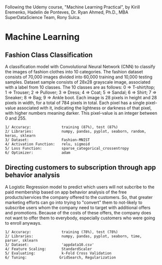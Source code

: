 Following the Udemy course, "Machine Learning Practical", by Kirill Eremenko, Hadelin de Ponteves, Dr. Ryan Ahmed, Ph.D., MBA SuperDataScience Team, Rony Sulca.

# Machine Learning
## Fashion Class Classification
A classification model with Convolutional Neural Network (CNN) to classify the images of fashion clothes into 10 categories. The fashion dataset consists of 70,000 images divided into 60,000 training and 10,000 testing samples. Dataset sample consists of 28x28 grayscale image, associated with a label from 10 classes. The 10 classes are as follows: 0 => T-shirt/top; 1 => Trouser; 2 => Pullover; 3 => Dress; 4 => Coat; 5 => Sandal; 6 => Shirt; 7 => Sneaker; 8 => Bag; 9 => Ankle boot. Each image is 28 pixels in height and 28 pixels in width, for a total of 784 pixels in total. Each pixel has a single pixel-value associated with it, indicating the lightness or darkness of that pixel, with higher numbers meaning darker. This pixel-value is an integer between 0 and 255.

    1/ Accuracy:              training (87%), test (87%)
    2/ Libraries:             numpy, pandas, pyplot, seaborn, random, keras, sklearn
    3/ Dataset:               Fashion-MNIST
    4/ Activation Function:   relu, sigmoid
    5/ Loss Function:         sparse_categorical_crossentropy
    6/ Optimizer:             adam

## Directing customers to subscription through app behavior analysis
A Logistic Regression model to predict which users will not subcribe to the paid membership based on app behavior analysis of the free products/services the company offered to the customers. So, that greater marketing efforts can go into trying to "convert" them to not-likely to subscribe users whom the company need to target with additional offers and promotions. Because of the costs of these offers, the company does not want to offer them to everybody, especially customers who were going to enroll anyways.

    1/ Accuracy:              training (78%), test (78%)
    2/ Libraries:             numpy, pandas, pyplot, seaborn, time, parser, sklearn
    3/ Dataset:               'appdata10.csv'
    4/ Feature Scaling:       StandardScaler
    5/ Evaluating:            k-Fold Cross Validation
    6/ Tuning:               GridSearch, Regularization

